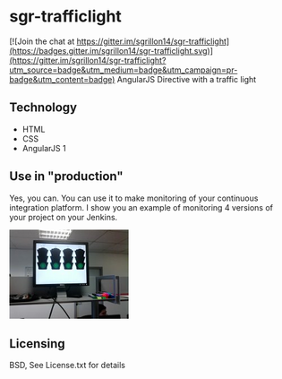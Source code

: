 # sgr-trafficlight

[![Join the chat at https://gitter.im/sgrillon14/sgr-trafficlight](https://badges.gitter.im/sgrillon14/sgr-trafficlight.svg)](https://gitter.im/sgrillon14/sgr-trafficlight?utm_source=badge&utm_medium=badge&utm_campaign=pr-badge&utm_content=badge)
AngularJS Directive with a traffic light

## Technology
* HTML
* CSS
* AngularJS 1

## Use in "production"
Yes, you can. You can use it to make monitoring of your continuous integration platform. I show you an example of monitoring 4 versions of your project on your Jenkins.

![demo4JenkinsVersionsInProduction](/screenshots/demo4JenkinsVersionsInProduction.jpg)

## Licensing
BSD, See License.txt for details
